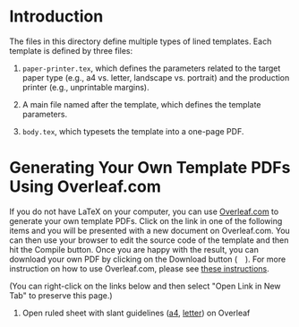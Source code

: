 # Introduction

The files in this directory define multiple types of lined templates. Each
template is defined by three files:

1. `paper-printer.tex`, which defines the parameters related to the target paper
   type (e.g., a4 vs. letter, landscape vs. portrait) and the production printer
   (e.g., unprintable margins).

2. A main file named after the template, which defines the template parameters.

3. `body.tex`, which typesets the template into a one-page PDF.

# Generating Your Own Template PDFs Using Overleaf.com

If you do not have LaTeX on your computer, you can use
[Overleaf.com](https://overleaf.com) to generate your own template PDFs. Click
on the link in one of the following items and you will be presented with a new
document on Overleaf.com. You can then use your browser to edit the source code
of the template and then hit the Compile button. Once you are happy with the
result, you can download your own PDF by clicking on the Download button (<img
src="https://raw.githubusercontent.com/encharm/Font-Awesome-SVG-PNG/master/black/svg/download.svg"
height="14"
/>). For more instruction on how to use Overleaf.com, please see [these
instructions](https://www.overleaf.com/learn/how-to/Exporting_your_work_from_Overleaf).

(You can right-click on the links below and then select "Open Link in New Tab"
to preserve this page.)

1. Open ruled sheet with slant guidelines
   ([a4](https://www.overleaf.com/docs?engine=xelatex&snip_uri[]=https://raw.githubusercontent.com/maverickwoo/paperpad-templates/alpha/line/body.tex&snip_uri[]=https://raw.githubusercontent.com/maverickwoo/paperpad-templates/alpha/line/slant.tex&snip_uri[]=https://raw.githubusercontent.com/maverickwoo/paperpad-templates/alpha/line/paper-printer-a4.tex&snip_name[]=body.tex&snip_name[]=slant.tex&snip_name[]=paper-printer.tex),
   [letter](https://www.overleaf.com/docs?engine=xelatex&snip_uri[]=https://raw.githubusercontent.com/maverickwoo/paperpad-templates/alpha/line/body.tex&snip_uri[]=https://raw.githubusercontent.com/maverickwoo/paperpad-templates/alpha/line/slant.tex&snip_uri[]=https://raw.githubusercontent.com/maverickwoo/paperpad-templates/alpha/line/paper-printer.tex))
   on Overleaf
